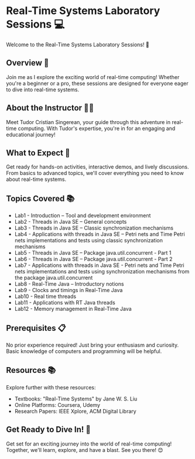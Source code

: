 # Real-Time Systems Laboratory Sessions 💻

Welcome to the Real-Time Systems Laboratory Sessions! 🎉

## Overview 🚀

Join me as I explore the exciting world of real-time computing! Whether you're a beginner or a pro, these sessions are designed for everyone eager to dive into real-time systems.

## About the Instructor 👨‍🏫

Meet Tudor Cristian Singerean, your guide through this adventure in real-time computing. With Tudor's expertise, you're in for an engaging and educational journey!

## What to Expect 📝

Get ready for hands-on activities, interactive demos, and lively discussions. From basics to advanced topics, we'll cover everything you need to know about real-time systems.

## Topics Covered 📚

- Lab1 - Introduction – Tool and development environment
- Lab2 - Threads in Java SE – General concepts 
- Lab3 - Threads in Java SE – Classic synchronization mechanisms 
- Lab4 - Applications with threads in Java SE – Petri nets and Time Petri nets implementations and tests using classic synchronization mechanisms
- Lab5 - Threads in Java SE – Package java.util.concurrent - Part 1
- Lab6 - Threads in Java SE – Package java.util.concurrent - Part 2 
- Lab7 - Applications with threads in Java SE - Petri nets and Time Petri nets implementations and tests using synchronization mechanisms from the package java.util.concurrent 
- Lab8 - Real-Time Java – Introductory notions
- Lab9 - Clocks and timings in Real-Time Java
- Lab10 - Real time threads
- Lab11 - Applications with RT Java threads
- Lab12 - Memory management in Real-Time Java 

## Prerequisites 📋

No prior experience required! Just bring your enthusiasm and curiosity. Basic knowledge of computers and programming will be helpful.

## Resources 📚

Explore further with these resources:

- Textbooks: "Real-Time Systems" by Jane W. S. Liu
- Online Platforms: Coursera, Udemy
- Research Papers: IEEE Xplore, ACM Digital Library

## Get Ready to Dive In! 🌊

Get set for an exciting journey into the world of real-time computing! Together, we'll learn, explore, and have a blast. See you there! 😊
